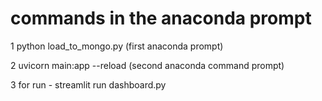 # commands in the anaconda prompt

1 python load_to_mongo.py (first anaconda prompt)
 
2 uvicorn main:app --reload (second anaconda command prompt)
 
3 for run - streamlit run dashboard.py
